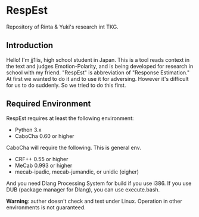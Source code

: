 # RespEst
Repository of Rinta &amp; Yuki's research int TKG.

## Introduction

Hello! I'm jj1lis, high school student in Japan.
This is a tool reads context in the text and judges Emotion-Polarity, and is being developed for research in school with my friend.
"RespEst" is abbreviation of "Response Estimation." At first we wanted to do it and to use it for adversing. However it's difficult for us to do suddenly. So we tried to do this first.

## Required Environment

RespEst requires at least the following environment:

- Python 3.x
- CaboCha 0.60 or higher

CaboCha will require the following. This is general env.

- CRF++ 0.55 or higher
- MeCab 0.993 or higher
- mecab-ipadic, mecab-jumandic, or unidic (eigher)

And you need Dlang Processing System for build if you use i386.
If you use DUB (package manager for Dlang), you can use execute.bash.

**Warning**: auther doesn't check and test under Linux. Operation in other environments is not guaranteed.
